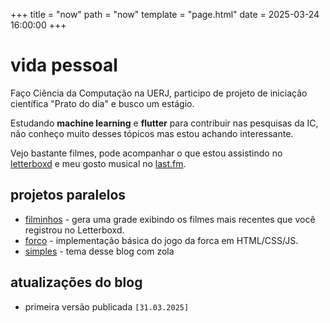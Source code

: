 +++
title = "now"
path = "now"
template = "page.html"
date = 2025-03-24 16:00:00
+++

# vida pessoal

Faço Ciência da Computação na UERJ, participo de projeto de iniciação científica "Prato do dia" e busco um estágio. 

Estudando **machine learning** e **flutter** para contribuir nas pesquisas da IC, não conheço muito desses tópicos mas estou achando interessante.

Vejo bastante filmes, pode acompanhar o que estou assistindo no [letterboxd](https://letterboxd.com/gxbe/) e meu gosto musical no [last.fm](https://www.last.fm/pt/user/im_gabe).

## projetos paralelos

- [filminhos](https://filminhos.fly.dev/) - gera uma grade exibindo os filmes mais recentes que você registrou no Letterboxd.
- [forco](https://github.com/furoes/forco) - implementação básica do jogo da forca em HTML/CSS/JS.
- [simples](https://github.com/imgabe/simples) - tema desse blog com zola

## atualizações do  blog

- primeira versão publicada `[31.03.2025]`